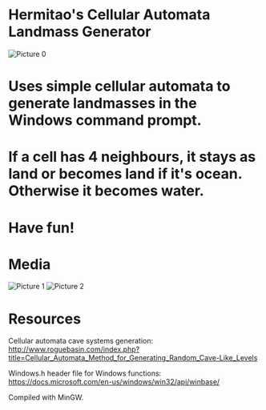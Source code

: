 # Hermitao's Cellular Automata Landmass Generator
![Picture 0](https://i.imgur.com/bGDpcr9.png)

# Uses simple cellular automata to generate landmasses in the Windows command prompt.
# If a cell has 4 neighbours, it stays as land or becomes land if it's ocean. Otherwise it becomes water.
# Have fun!

# Media
![Picture 1](https://i.imgur.com/NvZzbr0.png)
![Picture 2](https://i.imgur.com/GRIXbhO.png)

# Resources
Cellular automata cave systems generation:
http://www.roguebasin.com/index.php?title=Cellular_Automata_Method_for_Generating_Random_Cave-Like_Levels

Windows.h header file for Windows functions:
https://docs.microsoft.com/en-us/windows/win32/api/winbase/

Compiled with MinGW.

